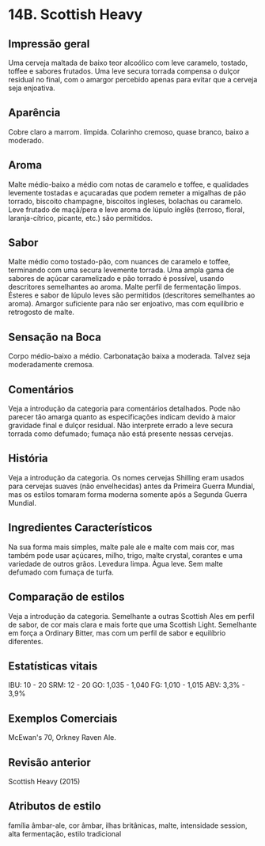 # 14B. Scottish Heavy

## Impressão geral

Uma cerveja maltada de baixo teor alcoólico com leve caramelo, tostado, toffee e sabores frutados. Uma leve secura torrada compensa o dulçor residual no final, com o amargor percebido apenas para evitar que a cerveja seja enjoativa.

## Aparência

Cobre claro a marrom. límpida. Colarinho cremoso, quase branco, baixo a moderado.

## Aroma

Malte médio-baixo a médio com notas de caramelo e toffee, e qualidades levemente tostadas e açucaradas que podem remeter a migalhas de pão torrado, biscoito champagne, biscoitos ingleses, bolachas ou caramelo. Leve frutado de maçã/pera e leve aroma de lúpulo inglês (terroso, floral, laranja-cítrico, picante, etc.) são permitidos.

## Sabor

Malte médio como tostado-pão, com nuances de caramelo e toffee, terminando com uma secura levemente torrada. Uma ampla gama de sabores de açúcar caramelizado e pão torrado é possível, usando descritores semelhantes ao aroma. Malte  perfil de fermentação limpos. Ésteres e sabor de lúpulo leves são permitidos (descritores semelhantes ao aroma). Amargor suficiente para não ser enjoativo, mas com equilíbrio e retrogosto de malte.

## Sensação na Boca

Corpo médio-baixo a médio. Carbonatação baixa a moderada. Talvez seja moderadamente cremosa.

## Comentários

Veja a introdução da categoria para comentários detalhados. Pode não parecer tão amarga quanto as especificações indicam devido à maior gravidade final e dulçor residual. Não interprete errado a leve secura torrada como defumado; fumaça não está presente nessas cervejas.

## História

Veja a introdução da categoria. Os nomes cervejas Shilling eram usados ​​para cervejas suaves (não envelhecidas) antes da Primeira Guerra Mundial, mas os estilos tomaram forma moderna somente após a Segunda Guerra Mundial.

## Ingredientes Característicos

Na sua forma mais simples, malte pale ale e malte com mais cor, mas também pode usar açúcares, milho, trigo, malte crystal, corantes e uma variedade de outros grãos. Levedura limpa. Água leve. Sem malte defumado com fumaça de turfa.

## Comparação de estilos

Veja a introdução da categoria. Semelhante a outras Scottish Ales em perfil de sabor, de cor mais clara e mais forte que uma Scottish Light. Semelhante em força a Ordinary Bitter, mas com um perfil de sabor e equilíbrio diferentes.

## Estatísticas vitais

IBU: 10 - 20
SRM: 12 - 20
GO: 1,035 - 1,040
FG: 1,010 - 1,015
ABV: 3,3% - 3,9%

## Exemplos Comerciais

McEwan's 70, Orkney Raven Ale.

## Revisão anterior

Scottish Heavy (2015)

## Atributos de estilo

família âmbar-ale, cor âmbar, ilhas britânicas, malte, intensidade session, alta fermentação, estilo tradicional